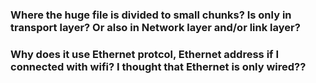 ### Where the huge file is divided to small chunks? Is only in transport layer? Or also in Network layer and/or link layer?

### Why does it use Ethernet protcol, Ethernet address if I connected with wifi? I thought that Ethernet is only wired??

